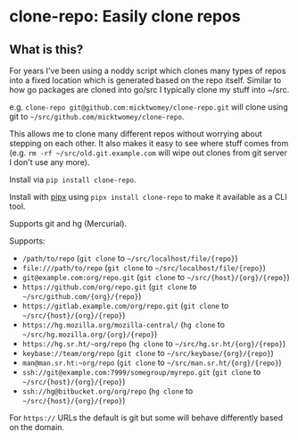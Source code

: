 # clone-repo: Easily clone repos

## What is this?

For years I've been using a noddy script which clones many types of repos into a fixed location which is generated based on the repo itself. Similar to how go packages are cloned into go/src I typically clone my stuff into ~/src.

e.g. `clone-repo git@github.com:micktwomey/clone-repo.git` will clone using git to `~/src/github.com/micktwomey/clone-repo`.

This allows me to clone many different repos without worrying about stepping on each other. It also makes it easy to see where stuff comes from (e.g. `rm -rf ~/src/old.git.example.com` will wipe out clones from git server I don't use any more).

Install via `pip install clone-repo`.

Install with [pipx](https://pypa.github.io/pipx/) using `pipx install clone-repo` to make it available as a CLI tool.

Supports git and hg (Mercurial).

Supports:

- `/path/to/repo` (`git clone` to `~/src/localhost/file/{repo}`)
- `file:///path/to/repo` (`git clone` to `~/src/localhost/file/{repo}`)
- `git@example.com:org/repo.git` (`git clone` to `~/src/{host}/{org}/{repo}`)
- `https://github.com/org/repo.git` (`git clone` to `~/src/github.com/{org}/{repo}`)
- `https://gitlab.example.com/org/repo.git` (`git clone` to `~/src/{host}/{org}/{repo}`)
- `https://hg.mozilla.org/mozilla-central/` (`hg clone` to `~/src/hg.mozilla.org/{org}/{repo}`)
- `https://hg.sr.ht/~org/repo` (`hg clone` to `~/src/hg.sr.ht/{org}/{repo}`)
- `keybase://team/org/repo` (`git clone` to `~/src/keybase/{org}/{repo}`)
- `man@man.sr.ht:~org/repo` (`git clone` to `~/src/man.sr.ht/{org}/{repo}`)
- `ssh://git@example.com:7999/somegroup/myrepo.git` (`git clone` to `~/src/{host}/{org}/{repo}`)
- `ssh://hg@bitbucket.org/org/repo` (`hg clone` to `~/src/{host}/{org}/{repo}`)

For `https://` URLs the default is git but some will behave differently based on the domain.
